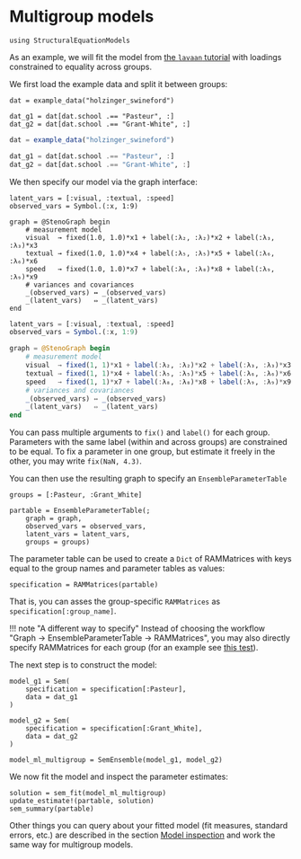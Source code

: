 # Multigroup models

```@setup mg
using StructuralEquationModels
```

As an example, we will fit the model from [the `lavaan` tutorial](https://lavaan.ugent.be/tutorial/groups.html) with loadings constrained to equality across groups.

We first load the example data and split it between groups:

```@setup mg
dat = example_data("holzinger_swineford")

dat_g1 = dat[dat.school .== "Pasteur", :]
dat_g2 = dat[dat.school .== "Grant-White", :]
```

```julia
dat = example_data("holzinger_swineford")

dat_g1 = dat[dat.school .== "Pasteur", :]
dat_g2 = dat[dat.school .== "Grant-White", :]
```

We then specify our model via the graph interface:

```@setup mg
latent_vars = [:visual, :textual, :speed]
observed_vars = Symbol.(:x, 1:9)

graph = @StenoGraph begin
    # measurement model
    visual  → fixed(1.0, 1.0)*x1 + label(:λ₂, :λ₂)*x2 + label(:λ₃, :λ₃)*x3
    textual → fixed(1.0, 1.0)*x4 + label(:λ₅, :λ₅)*x5 + label(:λ₆, :λ₆)*x6
    speed   → fixed(1.0, 1.0)*x7 + label(:λ₈, :λ₈)*x8 + label(:λ₉, :λ₉)*x9
    # variances and covariances
    _(observed_vars) ↔ _(observed_vars)
    _(latent_vars)   ⇔ _(latent_vars)
end
```

```julia
latent_vars = [:visual, :textual, :speed]
observed_vars = Symbol.(:x, 1:9)

graph = @StenoGraph begin
    # measurement model
    visual  → fixed(1, 1)*x1 + label(:λ₂, :λ₂)*x2 + label(:λ₃, :λ₃)*x3
    textual → fixed(1, 1)*x4 + label(:λ₅, :λ₅)*x5 + label(:λ₆, :λ₆)*x6
    speed   → fixed(1, 1)*x7 + label(:λ₈, :λ₈)*x8 + label(:λ₉, :λ₉)*x9
    # variances and covariances
    _(observed_vars) ↔ _(observed_vars)
    _(latent_vars)   ⇔ _(latent_vars)
end
```

You can pass multiple arguments to `fix()` and `label()` for each group. Parameters with the same label (within and across groups) are constrained to be equal. To fix a parameter in one group, but estimate it freely in the other, you may write `fix(NaN, 4.3)`.

You can then use the resulting graph to specify an `EnsembleParameterTable`

```@example mg; ansicolor = true
groups = [:Pasteur, :Grant_White]

partable = EnsembleParameterTable(;
    graph = graph, 
    observed_vars = observed_vars,
    latent_vars = latent_vars,
    groups = groups)
```

The parameter table can be used to create a `Dict` of RAMMatrices with keys equal to the group names and parameter tables as values:

```@example mg; ansicolor = true
specification = RAMMatrices(partable)
```

That is, you can asses the group-specific `RAMMatrices` as `specification[:group_name]`.

!!! note "A different way to specify"
    Instead of choosing the workflow "Graph -> EnsembleParameterTable -> RAMMatrices", you may also directly specify RAMMatrices for each group (for an example see [this test](https://github.com/StructuralEquationModels/StructuralEquationModels.jl/blob/main/test/examples/multigroup/multigroup.jl)).

The next step is to construct the model:

```@example mg; ansicolor = true
model_g1 = Sem(
    specification = specification[:Pasteur],
    data = dat_g1
)

model_g2 = Sem(
    specification = specification[:Grant_White],
    data = dat_g2
)

model_ml_multigroup = SemEnsemble(model_g1, model_g2)
```

We now fit the model and inspect the parameter estimates:

```@example mg; ansicolor = true
solution = sem_fit(model_ml_multigroup)
update_estimate!(partable, solution)
sem_summary(partable)
```

Other things you can query about your fitted model (fit measures, standard errors, etc.) are described in the section [Model inspection](@ref) and work the same way for multigroup models.